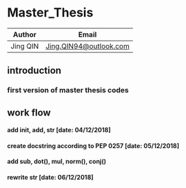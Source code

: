 # Master_Thesis

|  Author  |         Email          |
|----------|------------------------|
| Jing QIN | Jing.QIN94@outlook.com |

## introduction
### first version of master thesis codes
## work flow
#### add __init__, __add__, __str__ [date: 04/12/2018]
#### create docstring according to PEP 0257 [date: 05/12/2018]
#### add __sub__, dot(), __mul__, norm(), conj()
#### rewrite __str__ [date: 06/12/2018]
